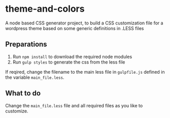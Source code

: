 # theme-and-colors
A node based CSS generator project, to build a CSS customization file for a wordpress theme based on some generic definitions in .LESS files

## Preparations
1. Run `npm install` to download the required node modules
1. Run `gulp styles` to generate the css from the less file

If reqired, change the filename to the main less file in `gulpfile.js` defined in the variable `main_file.less`. 

## What to do
Change the `main_file.less` file and all required files as you like to customize.
